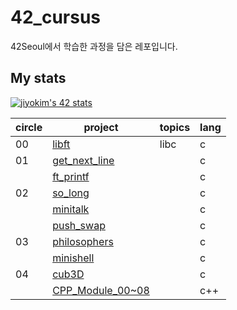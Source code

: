 # 42_cursus
42Seoul에서 학습한 과정을 담은 레포입니다.


## My stats
<a href="https://github.com/JaeSeoKim/badge42"><img src="https://badge42.vercel.app/api/v2/cl2uhaxpn010709kzk9gk6shc/stats?cursusId=21&coalitionId=88" alt="jiyokim's 42 stats" /></a>

|circle|project|topics|lang|
|--|----|------|--|
|00|[libft](https://github.com/kjy00/42_cursus/tree/main/libft)|libc|c|
|01|[get_next_line](https://github.com/kjy00/42_cursus)||c|
||[ft_printf](https://github.com/kjy00/42_cursus/tree/main/ft_printf)||c|
|02|[so_long](https://github.com/kjy00/42_cursus/tree/main/so_long)||c|
||[minitalk](https://github.com/kjy00/42_cursus/tree/main/minitalk)||c|
||[push_swap](https://github.com/kjy00/42_cursus/tree/main/push_swap)||c|
|03|[philosophers](https://github.com/kjy00/42_cursus/tree/main/Philosophers)||c|
||[minishell](https://github.com/dkjefilsjl/minishell)||c|
|04|[cub3D](https://github.com/tamagoyakii/cub3D)||c|
||[CPP_Module_00~08](https://github.com/kjy00/42_cursus/tree/main/CPP_Module)||c++|
